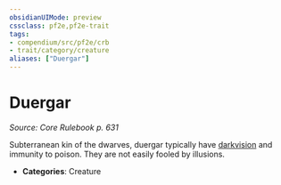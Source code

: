 ```yaml
---
obsidianUIMode: preview
cssclass: pf2e,pf2e-trait
tags:
- compendium/src/pf2e/crb
- trait/category/creature
aliases: ["Duergar"]
---
```

# Duergar  
*Source: Core Rulebook p. 631*  

Subterranean kin of the dwarves, duergar typically have [darkvision](/rules/abilities/darkvision.md) and immunity to poison. They are not easily fooled by illusions.

- **Categories**: Creature